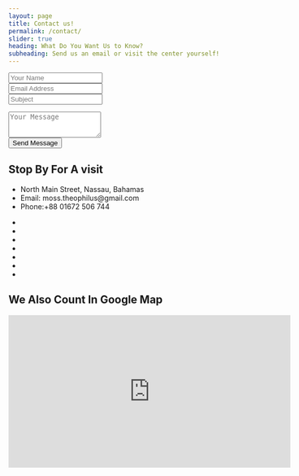 ```yaml
---
layout: page
title: Contact us!
permalink: /contact/
slider: true
heading: What Do You Want Us to Know?
subheading: Send us an email or visit the center yourself!
---
```

<!-- contact form start -->
<section id="contact-form">
  <div class="container">
    <div class="row">
      <div class="col-md-6 col-sm-12">
        <div class="block">
          <form>
            <div class="form-group">
              <input type="text" class="form-control" placeholder="Your Name">
            </div>
            <div class="form-group">
              <input type="text" class="form-control" placeholder="Email Address">
            </div>
            <div class="form-group">
              <input type="text" class="form-control" placeholder="Subject">
            </div>
          </form>
        </div>
      </div>
      <div class="col-md-6 col-sm-12">
        <div class="block">
          <form>
            <div class="form-group-2">
              <textarea class="form-control" rows="3" placeholder="Your Message"></textarea>
            </div>
            <button class="btn btn-default" type="submit">Send Message</button>
          </form>
        </div>
      </div>
    </div>
    <div id="contact-box" class="row">
      <div class="col-md-6 col-sm-12">
        <div class="block">
          <h2>Stop By For A visit</h2>
          <ul class="address-block">
            <li>
              <i class="fa fa-map-marker"></i>North Main Street, Nassau, Bahamas
            </li>
            <li>
              <i class="fa fa-envelope-o"></i>Email: moss.theophilus@gmail.com
            </li>
            <li>
              <i class="fa fa-phone"></i>Phone:+88 01672 506 744
            </li>
          </ul>
          <ul class="social-icons">
            <li>
              <a href="http://www.themefisher.com"><i class="fa fa-google"></i></a>
            </li>
            <li>
              <a href="http://www.themefisher.com"><i class="fa fa-linkedin"></i></a>
            </li>
            <li>
              <a href="http://www.themefisher.com"><i class="fa fa-pinterest"></i></a>
            </li>
            <li>
              <a href="http://www.themefisher.com"><i class="fa fa-dribbble"></i></a>
            </li>
            <li>
              <a href="http://www.themefisher.com"><i class="fa fa-behance"></i></a>
            </li>
            <li>
              <a href="http://www.themefisher.com"><i class="fa fa-twitter"></i></a>
            </li>
            <li>
              <a href="http://www.themefisher.com"><i class="fa fa-facebook"></i></a>
            </li>
          </ul>
        </div>
      </div>
      <div class="col-md-6 col-sm-12">
        <div class="block">
          <h2>We Also Count In Google Map</h2>
            <div class="google-map">
              <iframe src="https://www.google.com/maps/embed?pb=!1m18!1m12!1m3!1d3022.472979439986!2d-73.97769068489596!3d40.7516207793276!2m3!1f0!2f0!3f0!3m2!1i1024!2i768!4f13.1!3m3!1m2!1s0x89c2590247c56379%3A0x15e13bea38b43e18!2sChrysler+Building!5e0!3m2!1sen!2sus!4v1477406538220" width="555" height="300" frameborder="0" style="border:0" allowfullscreen></iframe>
            </div>
        </div>
      </div>
    </div>
  </div>
</section>
